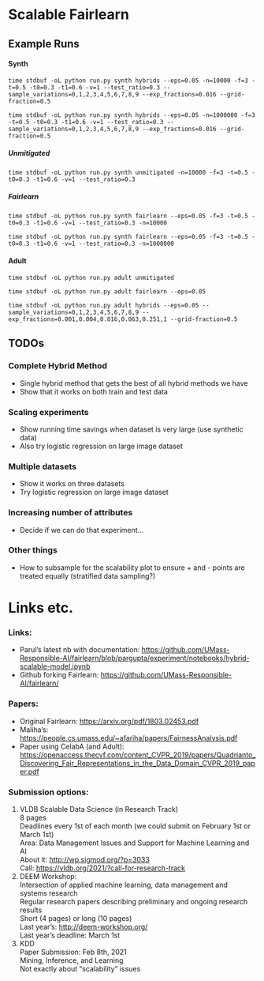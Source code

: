# Scalable Fairlearn


## Example Runs

#### Synth
```
time stdbuf -oL python run.py synth hybrids --eps=0.05 -n=10000 -f=3 -t=0.5 -t0=0.3 -t1=0.6 -v=1 --test_ratio=0.3 --sample_variations=0,1,2,3,4,5,6,7,8,9 --exp_fractions=0.016 --grid-fraction=0.5
```

```
time stdbuf -oL python run.py synth hybrids --eps=0.05 -n=1000000 -f=3 -t=0.5 -t0=0.3 -t1=0.6 -v=1 --test_ratio=0.3 --sample_variations=0,1,2,3,4,5,6,7,8,9 --exp_fractions=0.016 --grid-fraction=0.5
```

##### Unmitigated
```
time stdbuf -oL python run.py synth unmitigated -n=10000 -f=3 -t=0.5 -t0=0.3 -t1=0.6 -v=1 --test_ratio=0.3
```

##### Fairlearn
```
time stdbuf -oL python run.py synth fairlearn --eps=0.05 -f=3 -t=0.5 -t0=0.3 -t1=0.6 -v=1 --test_ratio=0.3 -n=10000
```
```
time stdbuf -oL python run.py synth fairlearn --eps=0.05 -f=3 -t=0.5 -t0=0.3 -t1=0.6 -v=1 --test_ratio=0.3 -n=1000000
```


#### Adult
```
time stdbuf -oL python run.py adult unmitigated
```


```
time stdbuf -oL python run.py adult fairlearn --eps=0.05
```
```
time stdbuf -oL python run.py adult hybrids --eps=0.05 --sample_variations=0,1,2,3,4,5,6,7,8,9 --exp_fractions=0.001,0.004,0.016,0.063,0.251,1 --grid-fraction=0.5
```




## TODOs

### Complete Hybrid Method
* Single hybrid method that gets the best of all hybrid methods we have
* Show that it works on both train and test data

### Scaling experiments
* Show running time savings when dataset is very large (use synthetic data)
* Also try logistic regression on large image dataset

### Multiple datasets
* Show it works on three datasets
* Try logistic regression on large image dataset

### Increasing number of attributes
* Decide if we can do that experiment...

### Other things
* How to subsample for the scalability plot to ensure + and - points are treated equally (stratified data sampling?)


# Links etc.
### Links:
* Parul’s latest nb with documentation: https://github.com/UMass-Responsible-AI/fairlearn/blob/pargupta/experiment/notebooks/hybrid-scalable-model.ipynb 
* Github forking Fairlearn: https://github.com/UMass-Responsible-AI/fairlearn/


### Papers:
* Original Fairlearn: https://arxiv.org/pdf/1803.02453.pdf 
* Maliha’s: https://people.cs.umass.edu/~afariha/papers/FairnessAnalysis.pdf
* Paper using CelabA (and Adult): https://openaccess.thecvf.com/content_CVPR_2019/papers/Quadrianto_Discovering_Fair_Representations_in_the_Data_Domain_CVPR_2019_paper.pdf


### Submission options:
1. VLDB Scalable Data Science (in Research Track)<br>
   8 pages<br>
   Deadlines every 1st of each month (we could submit on February 1st or March 1st)<br>
   Area: Data Management Issues and Support for Machine Learning and AI <br>
   About it: http://wp.sigmod.org/?p=3033<br>
   Call: https://vldb.org/2021/?call-for-research-track<br>
2. DEEM Workshop:<br>
    Intersection of applied machine learning, data management and systems research<br>
    Regular research papers describing preliminary and ongoing research results<br>
    Short (4 pages) or long (10 pages)<br>
    Last year’s: http://deem-workshop.org/ <br>
    Last year’s deadline: March 1st<br>
3. KDD<br>
    Paper Submission: Feb 8th, 2021<br>
    Mining, Inference, and Learning<br>
    Not exactly about “scalability” issues
